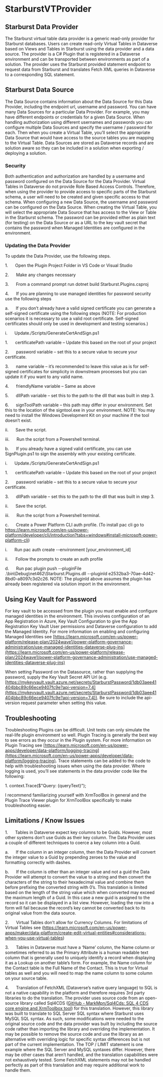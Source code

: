 # StarburstVTProvider

## Starburst Data Provider

The Starburst virtual table data provider is a generic read-only provider for Starburst databases. Users can create read-only Virtual Tables in Dataverse based on Views and Tables in Starburst using the data provider and a data source. The provider is a C# Plugin that is registered in a Dataverse environment and can be transported between environments as part of a solution. The provider uses the Starburst provided statement endpoint to request data from Starburst and translates Fetch XML queries in Dataverse to a corresponding SQL statement.

## Starburst Data Source

The Data Source contains information about the Data Source for this Data Provider, including the endpoint url, username and password. You can have many Data Sources for a particular Data Provider. For example, you may have different endpoints or credentials for a given Data Source. When handling authorization using different usernames and passwords you can configure multiple Data Sources and specify the username / password for each. Then when you create a Virtual Table, you’ll select the appropriate Data Source that would have access to the source tables you are mapping to the Virtual Table. Data Sources are stored as Dataverse records and are solution aware so they can be included in a solution when exporting / deploying a solution.

### Security

Both authentication and authorization are handled by a username and password configured on the Data Source for the Data Provider. Virtual Tables in Dataverse do not provide Role Based Access Controls. Therefore, when using the provider to provide access to specific parts of the Starburst schema, a user will need to be created and given specific access to that schema. When configuring a new Data Source, the username and password can be configured on the Data Source. When creating the Virtual Table, you will select the appropriate Data Source that has access to the View or Table in the Starburst schema. The password can be provided either as plain text (for testing) on the Data Source or as a URL to the key vault secret that contains the password when Managed Identities are configured in the environment.

### Updating the Data Provider

To update the Data Provider, use the following steps.

1.      Open the Plugin Project Folder in VS Code or Visual Studio

2.      Make any changes necessary

3.      From a command prompt run dotnet build Starburst.Plugins.csproj

4.      If you are planning to use managed identities for password security use the following steps

a.      If you don’t already have a valid signed certificate you can generate a self-signed certificate using the following steps (NOTE: For production scenarios it is necessary to use a valid root certificate. Self-signed certificates should only be used in development and testing scenarios.)

i.      Update./Scripts/GenerateCertAndSign.ps1

1.      certificatePath variable – Update this based on the root of your project

2.      password variable – set this to a secure value to secure your certificate.

3.      name variable – it’s recommended to leave this value as is for self-signed certificates for simplicity in downstream processes but you can update it if you want to any valid name.

4.      friendlyName variable – Same as above

5.      dllPath variable – set this to the path to the dll that was built in step 3.

6.      signToolPath variable – this path may differ in your environment. Set this to the location of the signtool.exe in your environment. NOTE: You may need to install the Windows Development Kit on your machine if the tool doesn’t exist.

ii.      Save the script.

iii.      Run the script from a Powershell terminal.

b.      If you already have a signed valid certificate, you can use SignPlugin.ps1 to sign the assembly with your existing certificate.

i.      Update./Scripts/GenerateCertAndSign.ps1

1.      certificatePath variable – Update this based on the root of your project

2.      password variable – set this to a secure value to secure your certificate.

3.      dllPath variable – set this to the path to the dll that was built in step 3.

ii.      Save the script.

iii.      Run the script from a Powershell terminal.

c.      Create a Power Platform CLI auth profile. (To install pac cli go to https://learn.microsoft.com/en-us/power-platform/developer/cli/introduction?tabs=windows#install-microsoft-power-platform-cli)

i.      Run pac auth create --environment \[your\_environment\_id\]

ii.      Follow the prompts to create an auth profile

d.      Run pac plugin push --pluginFile .\\bin\\Debug\\net462\\Starburst.Plugins.dll --pluginId e2532ba3-70ae-4d42-8bd0-a8097c3d2c26. NOTE: The pluginId above assumes the plugin has already been registered via solution import in the environment.

## Using Key Vault for Password

For key vault to be accessed from the plugin you must enable and configure managed identities in the environment. This involves configuration of an App Registration in Azure, Key Vault Configuration to give the App Registration Key Vault User permissions and Dataverse configuration to add the Managed Identity. For more information on enabling and configuring Managed Identities see [https://learn.microsoft.com/en-us/power-platform/release-plan/2024wave1/power-platform-governance-administration/use-managed-identities-dataverse-plug-ins](https://learn.microsoft.com/en-us/power-platform/release-plan/2024wave1/power-platform-governance-administration/use-managed-identities-dataverse-plug-ins)

When setting Password on the Datasource, rather than supplying the password, supply the Key Vault Secret API Url (e.g. [https://mykeyvault.vault.azure.net/secrets/StarburstPassword/1db03aee41404bbc89c66ece9407fc9e?api-version=7.4](https://mykeyvault.vault.azure.net/secrets/StarburstPassword/1db03aee41404bbc89c66ece9407fc9e?api-version=7.4)). Be sure to include the api-version request parameter when setting this value.

## Troubleshooting

Troubleshooting Plugins can be difficult. Unit tests can only simulate the real-life plugin environment so well. Plugin Tracing is generally the best way to see errors as they occur in the Plugin system. For more information on Plugin Tracing see [https://learn.microsoft.com/en-us/power-apps/developer/data-platform/logging-tracing](https://learn.microsoft.com/en-us/power-apps/developer/data-platform/logging-tracing). Trace statements can be added to the code to help with troubleshooting issues when using the data provider. Where logging is used, you’ll see statements in the data provider code like the following:

1\. context.Trace($"Query: {queryText}");

I recommend familiarizing yourself with XrmToolBox in general and the Plugin Trace Viewer plugin for XrmToolBox specifically to make troubleshooting easier.

## Limitations / Know Issues

1.      Tables in Dataverse expect key columns to be Guids. However, most other systems don’t use Guids as their key column. The Data Provider uses a couple of different techniques to coerce a key column into a Guid.

a.      If the column in an integer column, then the Data Provider will convert the integer value to a Guid by prepending zeroes to the value and formatting correctly with dashes.

b.      If the column is other than an integer value and not a guid the Data Provider will attempt to convert the value to a string and then convert the characters of the string to their hexadecimal value and combine them before prefixing the converted string with 0’s. This translation is limited based on the length of the string value which when converted may exceed the maximum length of a Guid. In this case a new guid is assigned to the record so it can be displayed in a list view. However, loading the row into a form will fail because the record’s key cannot be converted back to its original value from the data source.

2.      Virtual Tables don’t allow for Currency Columns. For limitations of Virtual Tables see (https://learn.microsoft.com/en-us/power-apps/maker/data-platform/create-edit-virtual-entities#considerations-when-you-use-virtual-tables)

3.      Tables in Dataverse must have a ‘Name’ column, the Name column or sometimes referred to as the Primary Attribute is a human readable text column that is generally used to uniquely identify a record when displaying it as a Lookup on another table’s form. For example, the Name column for the Contact table is the Full Name of the Contact. This is true for Virtual tables as well and you will need to map the name column to some column on your source table.

4.      Translation of FetchXML (Dataverse’s native query language) to SQL is not a native capability in the platform and therefore requires 3rd party libraries to do the translation. The provider uses source code from an open-source library called Sql4CDS ([GitHub - MarkMpn/Sql4Cds: SQL 4 CDS core engine and XrmToolbox tool](https://github.com/MarkMpn/Sql4Cds)) for this translation. However, this library was built to translate to SQL Server SQL syntax where Starburst uses MySQL SQL syntax. As such, some modifications were needed to the original source code and the data provider was built by including the source code rather than importing the library and overriding the implementation. It may be possible to remove the source code and use the library as an alternative with overriding logic for specific syntax differences but is not part of the current implementation. The TOP / LIMIT statement is one example where the SQL Server and MySQL syntaxes differ. However, there may be other cases that aren’t handled, and the translation capabilities were not exhaustively tested. Some FetchXML statements may not be handled perfectly as part of this translation and may require additional work to handle them.

